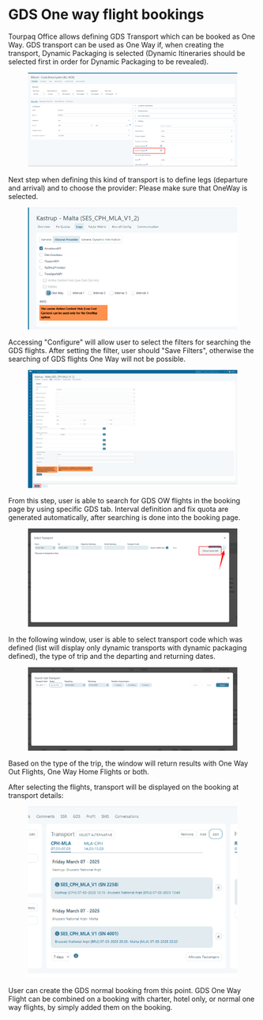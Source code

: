 # GDS One way flight bookings

Tourpaq Office allows defining GDS Transport which can be booked as One Way. GDS transport can be used as One Way if, when creating the transport, Dynamic Packaging is selected (Dynamic Itineraries should be selected first in order for Dynamic Packaging to be revealed).

<figure><img src="../.gitbook/assets/image (19) (1) (1) (1).png" alt=""><figcaption></figcaption></figure>

Next step when defining this kind of transport is to define legs (departure and arrival) and to choose the provider: Please make sure that OneWay is selected.

<figure><img src="../.gitbook/assets/image (15) (1) (1) (1) (1).png" alt=""><figcaption></figcaption></figure>

Accessing "Configure" will allow user to select the filters for searching the GDS flights. After setting the filter, user should "Save Filters", otherwise the searching of GDS flights One Way will not be possible.

<figure><img src="../.gitbook/assets/image (16) (1) (1) (1).png" alt=""><figcaption></figcaption></figure>

From this step, user is able to search for GDS OW flights in the booking page by using specific GDS tab. Interval definition and fix quota are generated automatically, after searching is done into the booking page.

<figure><img src="../.gitbook/assets/image (17) (1) (1) (1).png" alt=""><figcaption></figcaption></figure>

In the following window, user is able to select transport code which was defined (list will display only dynamic transports with dynamic packaging defined), the type of trip and the departing and returning dates.

<figure><img src="../.gitbook/assets/image (18) (1) (1) (1).png" alt=""><figcaption></figcaption></figure>

Based on the type of the trip, the window will return results with One Way Out Flights, One Way Home Flights or both.

After selecting the flights, transport will be displayed on the booking at transport details:

<figure><img src="../.gitbook/assets/image (20) (1) (1) (1).png" alt=""><figcaption></figcaption></figure>

User can create the GDS normal booking from this point. GDS One Way Flight can be combined on a booking with charter, hotel only, or normal one way flights, by simply added them on the booking.
